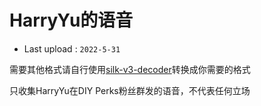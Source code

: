 # HarryYu的语音
- Last upload : `2022-5-31`

需要其他格式请自行使用[silk-v3-decoder](https://github.com/kn007/silk-v3-decoder)转换成你需要的格式

只收集HarryYu在DIY Perks粉丝群发的语音，不代表任何立场
